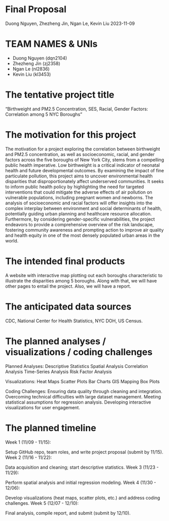 Final Proposal
================
Duong Nguyen, Zhezheng Jin, Ngan Le, Kevin Liu
2023-11-09

# TEAM NAMES & UNIs

- Duong Nguyen (dqn2104)
- Zhezheng Jin (zj2358)
- Ngan Le (nl2836)
- Kevin Liu (kl3453)

# The tentative project title

“Birthweight and PM2.5 Concentration, SES, Racial, Gender Factors:
Correlation among 5 NYC Boroughs”

# The motivation for this project

The motivation for a project exploring the correlation between
birthweight and PM2.5 concentration, as well as socioeconomic, racial,
and gender factors across the five boroughs of New York City, stems from
a compelling public health imperative. Low birthweight is a critical
indicator of neonatal health and future developmental outcomes. By
examining the impact of fine particulate pollution, this project aims to
uncover environmental health disparities that disproportionately affect
underserved communities. It seeks to inform public health policy by
highlighting the need for targeted interventions that could mitigate the
adverse effects of air pollution on vulnerable populations, including
pregnant women and newborns. The analysis of socioeconomic and racial
factors will offer insights into the complex interplay between
environment and social determinants of health, potentially guiding urban
planning and healthcare resource allocation. Furthermore, by considering
gender-specific vulnerabilities, the project endeavors to provide a
comprehensive overview of the risk landscape, fostering community
awareness and prompting action to improve air quality and health equity
in one of the most densely populated urban areas in the world.

# The intended final products

A website with interactive map plotting out each boroughs characteristic
to illustrate the disparities among 5 boroughs. Along with that, we will
have other pages to entail the project. Also, we will have a report.

# The anticipated data sources

CDC, National Center for Health Statistics, NYC DOH, US Census.

# The planned analyses / visualizations / coding challenges

Planned Analyses: Descriptive Statistics Spatial Analysis Correlation
Analysis Time-Series Analysis Risk Factor Analysis

Visualizations: Heat Maps Scatter Plots Bar Charts GIS Mapping Box Plots

Coding Challenges: Ensuring data quality through cleaning and
integration. Overcoming technical difficulties with large dataset
management. Meeting statistical assumptions for regression analysis.
Developing interactive visualizations for user engagement.

# The planned timeline

Week 1 (11/09 - 11/15):

Setup GitHub repo, team roles, and write project proposal (submit by
11/15). Week 2 (11/16 - 11/22):

Data acquisition and cleaning; start descriptive statistics. Week 3
(11/23 - 11/29):

Perform spatial analysis and initial regression modeling. Week 4
(11/30 - 12/06):

Develop visualizations (heat maps, scatter plots, etc.) and address
coding challenges. Week 5 (12/07 - 12/10):

Final analysis, compile report, and submit (submit by 12/10).
